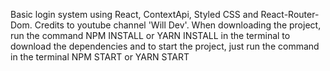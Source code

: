 Basic login system using React, ContextApi, Styled CSS and React-Router-Dom. Credits to youtube channel 'Will Dev'. When downloading the project, run the command NPM INSTALL or YARN INSTALL in the terminal to download the dependencies and to start the project, just run the command in the terminal NPM START or YARN START
